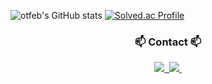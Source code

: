 ![otfeb's GitHub stats](https://github-readme-stats.vercel.app/api?username=otfeb&show_icons=true&theme=radical)
[![Solved.ac Profile](http://mazassumnida.wtf/api/v2/generate_badge?boj=hs970216)](https://solved.ac/hs970216/)

<h3 align="center">📫 Contact 📫</h3>
<div align="center">
  <a href="https://velog.io/@quro_97">
    <img src="https://img.shields.io/badge/Velog-1EBC8F?style=for-the-badge&logo=velog&logoColor=white" />&nbsp
  </a>
  <a href="mailto:apeltms@gmail.com">
    <img
      src="https://img.shields.io/badge/Gmail-D14836?style=for-the-badge&logo=gmail&logoColor=white"/>&nbsp
  </a>
</div>
